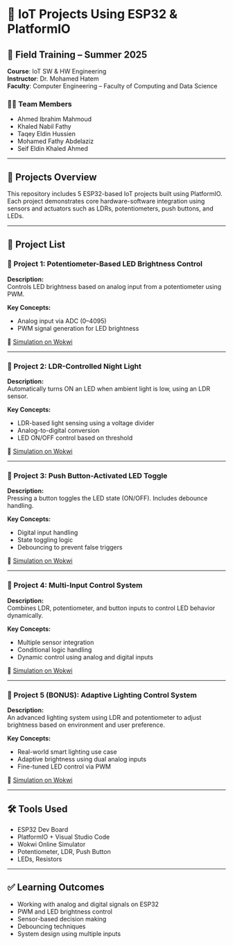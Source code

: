 # 📘 IoT Projects Using ESP32 & PlatformIO

## 🔧 Field Training – Summer 2025  
**Course**: IoT SW & HW Engineering  
**Instructor**: Dr. Mohamed Hatem  
**Faculty**: Computer Engineering – Faculty of Computing and Data Science  

### 👨‍💻 Team Members

-  Ahmed Ibrahim Mahmoud   
-  Khaled Nabil Fathy      
-  Taqey Eldin Hussien     
-  Mohamed Fathy Abdelaziz 
-  Seif Eldin Khaled Ahmed 

---

## 📂 Projects Overview

This repository includes 5 ESP32-based IoT projects built using PlatformIO.  
Each project demonstrates core hardware-software integration using sensors and actuators such as LDRs, potentiometers, push buttons, and LEDs.

---

## 📁 Project List

### 🔸 Project 1: Potentiometer-Based LED Brightness Control

**Description:**  
Controls LED brightness based on analog input from a potentiometer using PWM.

**Key Concepts:**  
- Analog input via ADC (0–4095)  
- PWM signal generation for LED brightness

🔗 [Simulation on Wokwi](https://wokwi.com/projects/437347958501630977)

---

### 🔸 Project 2: LDR-Controlled Night Light

**Description:**  
Automatically turns ON an LED when ambient light is low, using an LDR sensor.

**Key Concepts:**  
- LDR-based light sensing using a voltage divider  
- Analog-to-digital conversion  
- LED ON/OFF control based on threshold

🔗 [Simulation on Wokwi](https://wokwi.com/projects/437277543642576897)

---

### 🔸 Project 3: Push Button-Activated LED Toggle

**Description:**  
Pressing a button toggles the LED state (ON/OFF). Includes debounce handling.

**Key Concepts:**  
- Digital input handling  
- State toggling logic  
- Debouncing to prevent false triggers

🔗 [Simulation on Wokwi](https://wokwi.com/projects/437343847352981505)

---

### 🔸 Project 4: Multi-Input Control System

**Description:**  
Combines LDR, potentiometer, and button inputs to control LED behavior dynamically.

**Key Concepts:**  
- Multiple sensor integration  
- Conditional logic handling  
- Dynamic control using analog and digital inputs

🔗 [Simulation on Wokwi](https://wokwi.com/projects/437347359020107777)

---

### 🔸 Project 5 (BONUS): Adaptive Lighting Control System

**Description:**  
An advanced lighting system using LDR and potentiometer to adjust brightness based on environment and user preference.

**Key Concepts:**  
- Real-world smart lighting use case  
- Adaptive brightness using dual analog inputs  
- Fine-tuned LED control via PWM

🔗 [Simulation on Wokwi](https://wokwi.com/projects/437363471171566593)

---

## 🛠️ Tools Used

- ESP32 Dev Board  
- PlatformIO + Visual Studio Code  
- Wokwi Online Simulator  
- Potentiometer, LDR, Push Button  
- LEDs, Resistors

---

## ✅ Learning Outcomes

- Working with analog and digital signals on ESP32  
- PWM and LED brightness control  
- Sensor-based decision making  
- Debouncing techniques  
- System design using multiple inputs
